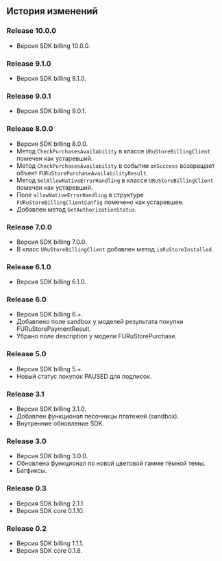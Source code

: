 ## История изменений

### Release 10.0.0
- Версия SDK billing 10.0.0.

### Release 9.1.0
- Версия SDK billing 9.1.0.

### Release 9.0.1
- Версия SDK billing 9.0.1.

### Release 8.0.0
- Версия SDK billing 8.0.0.
- Метод `CheckPurchasesAvailability` в классе `URuStoreBillingClient` помечен как устаревший.
- Метод `CheckPurchasesAvailability` в событии `onSuccess` возвращает объект `FURuStorePurchaseAvailabilityResult`.
- Метод `SetAllowNativeErrorHandling` в классе `URuStoreBillingClient` помечен как устаревший.
- Поле `allowNativeErrorHandling` в структуре `FURuStoreBillingClientConfig` помечено как устаревшее.
- Добавлен метод `GetAuthorizationStatus`.

### Release 7.0.0
- Версия SDK billing 7.0.0.
- В класс `URuStoreBillingClient` добавлен метод `isRuStoreInstalled`.

### Release 6.1.0
- Версия SDK billing 6.1.0.

### Release 6.0
- Версия SDK billing 6.+.
- Добавлено поле sandbox у моделей результата покупки FURuStorePaymentResult.
- Убрано поле description у модели FURuStorePurchase.

### Release 5.0
- Версия SDK billing 5.+.
- Новый статус покупок PAUSED для подписок.

### Release 3.1
- Версия SDK billing 3.1.0.
- Добавлен функционал песочницы платежей (sandbox).
- Внутренние обновление SDK.

### Release 3.0
- Версия SDK billing 3.0.0.
- Обновлена функционал по новой цветовой гамме тёмной темы.
- Багфиксы.

### Release 0.3
- Версия SDK billing 2.1.1.
- Версия SDK core 0.1.10.

### Release 0.2
- Версия SDK billing 1.1.1.
- Версия SDK core 0.1.8.
